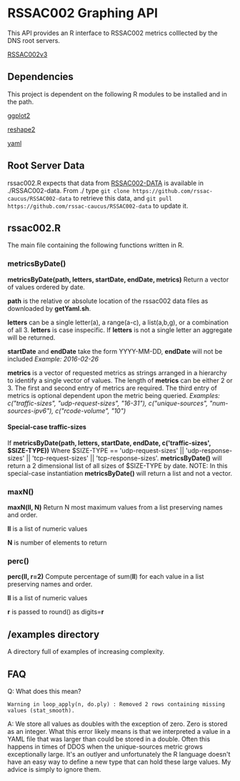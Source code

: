 # RSSAC002 Graphing API

This API provides an R interface to RSSAC002 metrics colllected by the
DNS root servers.

[RSSAC002v3](https://www.icann.org/en/system/files/files/rssac-002-measurements-root-06jun16-en.pdf)

## Dependencies
This project is dependent on the following R modules to be installed and in the path.

[ggplot2](https://cran.r-project.org/web/packages/ggplot2/index.html)

[reshape2](https://cran.r-project.org/web/packages/reshape2/index.html)

[yaml](https://cran.r-project.org/web/packages/yaml/index.html)

## Root Server Data
rssac002.R expects that data from
[RSSAC002-DATA](https://github.com/rssac-caucus/RSSAC002-data) is 
available in ./RSSAC002-data. From ./ type `git clone
https://github.com/rssac-caucus/RSSAC002-data` to retrieve this data,
and `git pull https://github.com/rssac-caucus/RSSAC002-data` to update it.

## rssac002.R
The main file containing the following functions written in R.

### metricsByDate()
**metricsByDate(path, letters, startDate, endDate, metrics)**
Return a vector of values ordered by date.

**path** is the relative or absolute location of the rssac002 data
  files as downloaded by **getYaml.sh**.

**letters** can be a single letter(a), a range(a-c), a list(a,b,g), or a combination of all 3.
**letters** is case inspecific.
If **letters** is not a single letter an aggregate will be returned.

**startDate** and **endDate** take the form YYYY-MM-DD, **endDate** will not be included
*Example: 2016-02-26*

**metrics** is a vector of requested metrics as strings arranged in a
hierarchy to identify a single vector of values. The length of **metrics** can be either 2 or 3.
The first and second entry of metrics are required. The third entry of metrics is optional dependent upon the metric being queried.
*Examples: c("traffic-sizes", "udp-request-sizes", "16-31"), c("unique-sources", "num-sources-ipv6"), c("rcode-volume", "10")*

#### Special-case traffic-sizes
If **metricsByDate(path, letters, startDate, endDate, c('traffic-sizes', $SIZE-TYPE))**
Where $SIZE-TYPE == 'udp-request-sizes' || 'udp-response-sizes' || 'tcp-request-sizes' || 'tcp-response-sizes'.
**metricsByDate()** will return a 2 dimensional list of all sizes of $SIZE-TYPE by date.
NOTE: In this special-case instantiation **metricsByDate()** will
return a list and not a vector.

### maxN()
**maxN(ll, N)**
Return N most maximum values from a list preserving names and order.

**ll** is a list of numeric values

**N** is number of elements to return

### perc()
**perc(ll, r=2)**
Compute percentage of sum(**ll**) for each value in a list preserving names and order.

**ll** is a list of numeric values

**r** is passed to round() as digits=**r**

## /examples directory
A directory full of examples of increasing complexity.

## FAQ
Q: What does this mean?

`
Warning in loop_apply(n, do.ply) :
	Removed 2 rows containing missing values (stat_smooth).
`

A: We store all values as doubles with the exception of zero. Zero is
stored as an integer. What this error likely means is that we
interpreted a value in a YAML file that was larger than could be
stored in a double. Often this happens in times of DDOS when
the unique-sources metric grows exceptionally large. It's an outlyer
and unfortunately the R language doesn't have an easy way to define
a new type that can hold these large values. My advice is simply to
ignore them.
